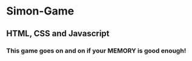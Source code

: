 # Simon-Game
<h2>HTML, CSS and Javascript </h2>
<h3>This game goes on and on if your MEMORY is good enough!</h3>
